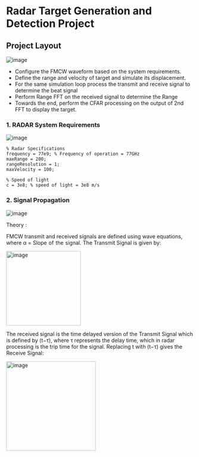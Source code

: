 # Radar Target Generation and Detection Project

## Project Layout


![image](https://github.com/user-attachments/assets/94db9840-d547-4a65-a7eb-9b24cefb1152)

- Configure the FMCW waveform based on the system requirements.
- Define the range and velocity of target and simulate its displacement.
- For the same simulation loop process the transmit and receive signal to determine the beat signal
- Perform Range FFT on the received signal to determine the Range
- Towards the end, perform the CFAR processing on the output of 2nd FFT to display the target.

### 1. RADAR System Requirements
![image](https://github.com/user-attachments/assets/48662d5c-d640-40a9-9ec8-acbaa8c2977d)


```
% Radar Specifications
frequency = 77e9; % Frequency of operation = 77GHz
maxRange = 200; 
rangeResolution = 1;
maxVelocity = 100;

% Speed of light
c = 3e8; % speed of light = 3e8 m/s
```

### 2. Signal Propagation

![image](https://github.com/user-attachments/assets/0daef51b-ffe4-470e-8769-256a038d24a1)


Theory :

FMCW transmit and received signals are defined using wave equations, where 
α = Slope  of  the  signal. The Transmit Signal is given by:

<img width="200" alt="image" src="https://github.com/user-attachments/assets/2065ea4d-7e81-404c-b408-e74ed92fa3e5">

The received signal is the time delayed version of the Transmit Signal which is defined by (t−τ), where τ represents the delay time, which in radar processing is the trip time for the signal.
Replacing t with (t−τ) gives the Receive Signal:

<img width="240" alt="image" src="https://github.com/user-attachments/assets/a0d9d233-a229-41df-9d6b-85b33b74727c">
